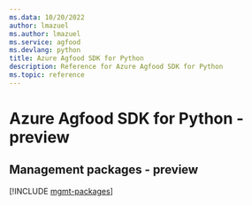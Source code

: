 ```yaml
---
ms.data: 10/20/2022
author: lmazuel
ms.author: lmazuel
ms.service: agfood
ms.devlang: python
title: Azure Agfood SDK for Python
description: Reference for Azure Agfood SDK for Python
ms.topic: reference
---
```

# Azure Agfood SDK for Python - preview

## Management packages - preview
[!INCLUDE [mgmt-packages](agfood-mgmt-index.md)]